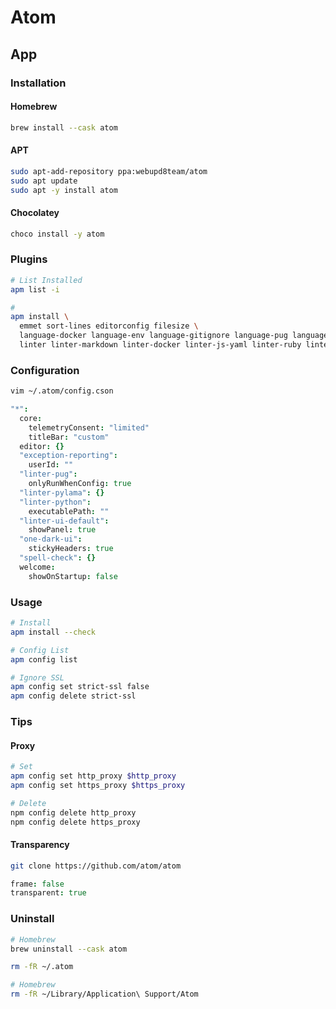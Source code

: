 # Atom

## App

### Installation

#### Homebrew

```sh
brew install --cask atom
```

#### APT

```sh
sudo apt-add-repository ppa:webupd8team/atom
sudo apt update
sudo apt -y install atom
```

#### Chocolatey

```sh
choco install -y atom
```

### Plugins

```sh
# List Installed
apm list -i

#
apm install \
  emmet sort-lines editorconfig filesize \
  language-docker language-env language-gitignore language-pug language-log language-ini language-generic-config \
  linter linter-markdown linter-docker linter-js-yaml linter-ruby linter-jsonlint linter-stylelint linter-pug linter-shellcheck linter-eslint linter-python linter-xmllint
```

### Configuration

```sh
vim ~/.atom/config.cson
```

```cson
"*":
  core:
    telemetryConsent: "limited"
    titleBar: "custom"
  editor: {}
  "exception-reporting":
    userId: ""
  "linter-pug":
    onlyRunWhenConfig: true
  "linter-pylama": {}
  "linter-python":
    executablePath: ""
  "linter-ui-default":
    showPanel: true
  "one-dark-ui":
    stickyHeaders: true
  "spell-check": {}
  welcome:
    showOnStartup: false
```

### Usage

```sh
# Install
apm install --check

# Config List
apm config list

# Ignore SSL
apm config set strict-ssl false
apm config delete strict-ssl
```

### Tips

#### Proxy

```sh
# Set
apm config set http_proxy $http_proxy
apm config set https_proxy $https_proxy

# Delete
npm config delete http_proxy
npm config delete https_proxy
```

#### Transparency

```sh
git clone https://github.com/atom/atom
```

```coffee
frame: false
transparent: true
```

### Uninstall

```sh
# Homebrew
brew uninstall --cask atom
```

```sh
rm -fR ~/.atom

# Homebrew
rm -fR ~/Library/Application\ Support/Atom
```
